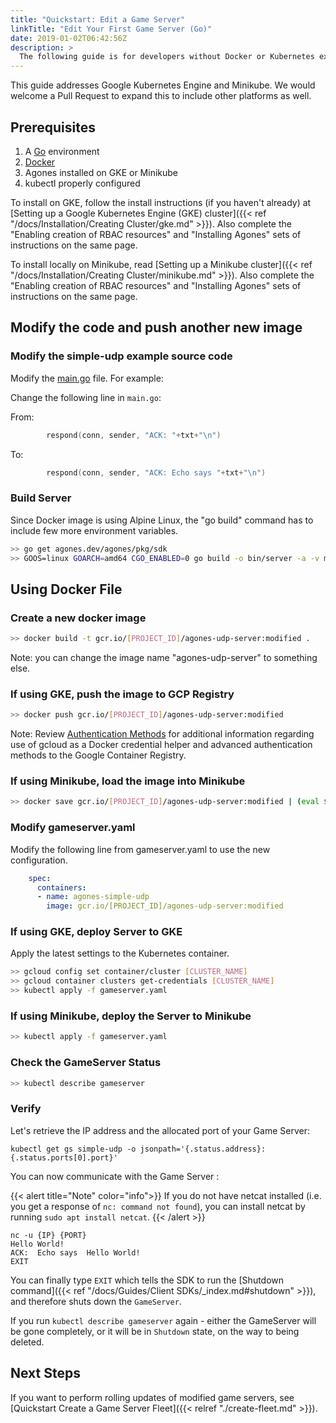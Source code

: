 ```yaml
---
title: "Quickstart: Edit a Game Server"
linkTitle: "Edit Your First Game Server (Go)"
date: 2019-01-02T06:42:56Z
description: >
  The following guide is for developers without Docker or Kubernetes experience, that want to use the simple-udp example as a starting point for a custom game server. 
---
```


This guide addresses Google Kubernetes Engine and Minikube.  We would welcome a Pull Request to expand this to include other platforms as well.

## Prerequisites

1. A [Go](https://golang.org/dl/) environment
2. [Docker](https://www.docker.com/get-started/)
3. Agones installed on GKE or Minikube
4. kubectl properly configured

To install on GKE, follow the install instructions (if you haven't already) at
[Setting up a Google Kubernetes Engine (GKE) cluster]({{< ref "/docs/Installation/Creating Cluster/gke.md" >}}).
Also complete the "Enabling creation of RBAC resources" and "Installing Agones" sets of instructions on the same page.

To install locally on Minikube, read [Setting up a Minikube cluster]({{< ref "/docs/Installation/Creating Cluster/minikube.md" >}}).
Also complete the "Enabling creation of RBAC resources" and "Installing Agones" sets of instructions on the same page. 

## Modify the code and push another new image

### Modify the simple-udp example source code
Modify the [main.go](https://github.com/googleforgames/agones/blob/master/examples/simple-udp/main.go) file. For example:

Change the following line in `main.go`:

From:
```go
		respond(conn, sender, "ACK: "+txt+"\n")
```

To:
```go
		respond(conn, sender, "ACK: Echo says "+txt+"\n")
```

### Build Server
Since Docker image is using Alpine Linux, the "go build" command has to include few more environment variables.

```bash
>> go get agones.dev/agones/pkg/sdk
>> GOOS=linux GOARCH=amd64 CGO_ENABLED=0 go build -o bin/server -a -v main.go
```

## Using Docker File

### Create a new docker image
```bash
>> docker build -t gcr.io/[PROJECT_ID]/agones-udp-server:modified .
```

Note: you can change the image name "agones-udp-server" to something else.

### If using GKE, push the image to GCP Registry
```bash
>> docker push gcr.io/[PROJECT_ID]/agones-udp-server:modified
```

Note: Review [Authentication Methods](https://cloud.google.com/container-registry/docs/advanced-authentication)
for additional information regarding use of gcloud as a Docker credential helper
and advanced authentication methods to the Google Container Registry.

### If using Minikube, load the image into Minikube
```bash
>> docker save gcr.io/[PROJECT_ID]/agones-udp-server:modified | (eval $(minikube docker-env) && docker load)
```

### Modify gameserver.yaml
Modify the following line from gameserver.yaml to use the new configuration.

```yaml
    spec:
      containers:
      - name: agones-simple-udp
        image: gcr.io/[PROJECT_ID]/agones-udp-server:modified
```

### If using GKE, deploy Server to GKE
Apply the latest settings to the Kubernetes container.

```bash
>> gcloud config set container/cluster [CLUSTER_NAME]
>> gcloud container clusters get-credentials [CLUSTER_NAME]
>> kubectl apply -f gameserver.yaml
```

### If using Minikube, deploy the Server to Minikube
```bash
>> kubectl apply -f gameserver.yaml
```

### Check the GameServer Status
```bash
>> kubectl describe gameserver
```

### Verify
Let's retrieve the IP address and the allocated port of your Game Server:

```
kubectl get gs simple-udp -o jsonpath='{.status.address}:{.status.ports[0].port}'
```

You can now communicate with the Game Server :

{{< alert title="Note" color="info">}}
If you do not have netcat installed
  (i.e. you get a response of `nc: command not found`),
  you can install netcat by running `sudo apt install netcat`.
{{< /alert >}}

```
nc -u {IP} {PORT}
Hello World!
ACK:  Echo says  Hello World!
EXIT
```

You can finally type `EXIT` which tells the SDK to run the [Shutdown command]({{< ref "/docs/Guides/Client SDKs/_index.md#shutdown" >}}), and therefore shuts down the `GameServer`.  

If you run `kubectl describe gameserver` again - either the GameServer will be gone completely, or it will be in `Shutdown` state, on the way to being deleted.

## Next Steps

If you want to perform rolling updates of modified game servers, see [Quickstart Create a Game Server Fleet]({{< relref "./create-fleet.md" >}}).
